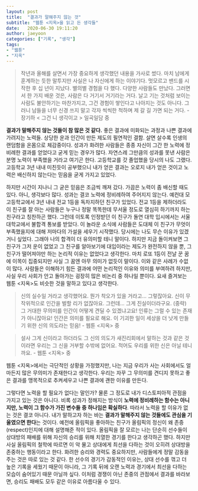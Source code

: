 ```yaml
---
layout: post
title:  "결과가 말해주지 않는 것"
subtitle: "웹툰 <지옥>을 읽고 든 생각들"
date:   2020-06-30 19:11:20
author: jaeyoon
categories: ["기록", "생각"]
tags:
- "웹툰"
- "지옥"
---
```




> 작년과 올해를 살면서 가장 중요하게 생각했던 내용을 가사로 썼다. 마치 남에게 훈계하는 듯한 말투지만 사실은 나 자신에게 하는 이야기다. 멋모르고 밴드를 시작한 후 십 년이 지났다. 별의별 경험을 다 했다. 다양한 사람들도 만났다. 그러면서 한 가지 배운 것은, 사람은 다 거기서 거기라는 거다. 날고 기는 것처럼 보이는 사람도 불안하기는 마찬가지고, 그건 경험이 쌓인다고 나아지는 것도 아니다. 그러니 남들을 너무 신경 쓰지 말고 각자 씩씩한 척하며 제 갈 길 가면 되는 거다. - 장기하 < 그건 니 생각이고 > 일곡일담 중


**결과가 말해주지 않는 것들이 참 많은 것 같다.** 좋은 결과에 미화되는 과정과 나쁜 결과에 가려지는 노력들. 상당한 운과 인간이 만든 제도의 필연적인 결함. 살면 살수록 인생의 랜덤함을 온몸으로 체감중이다. 성과가 화려한 사람들은 종종 자신이 그간 한 노력에 정비례한 결과를 얻었다고 굳게 믿는 경우가 많다. 자연스레 그만큼의 성과를 못낸 사람은 분명 노력이 부족했을 거라고 여기곤 한다. 고등학교를 갓 졸업했을 당시의 나도 그랬다. 고등학교 3년 내내 미친듯이 공부했으니 내가 얻은 결과는 오로지 내가 얻은 것이고 노력은 배신하지 않는다는 믿음을 굳게 가지고 있었다.

하지만 시간이 지나니 그 굳은 믿음은 조금씩 깨져 갔다. 가끔은 노력이 좀 배신할 때도 있다. 아니, 생각보다 많다. 성과는 결코 노력에 정비례하여 주어지지 않는다. 예컨대 모 고등학교에서 3년 내내 전교 1등을 독차지하던 친구가 있었다. 전교 1등을 제하더라도 이 친구를 잘 아는 사람들은 누구나 정말 똑똑한데 무서울 정도로 열심히 하기까지 하는 친구라고 칭찬하곤 했다. 그런데 이토록 인정받던 이 친구가 돌연 대학 입시에서는 서울대학교에서 불합격 통보를 받았다. 이 놀라운 소식에 사람들은 도대체 이 친구가 무엇이 부족했을지에 대해 저마다의 가설을 세우기 시작했다. 당시에는 나도 무슨 이유가 있겠거니 싶었다. 그래야 나의 합격이 더 유의미할 테니 말이다. 하지만 지금 돌이켜보면 그 친구가 그저 운이 없었고 그 친구를 알아보기에 대입이라는 제도가 완전하지 않을 뿐, 그 친구가 떨어져야만 하는 논리적 이유는 없었다고 생각한다. 마치 로또 1등이 전날 꾼 꿈에 이목이 집중되지만 사실 그 꿈엔 아무 의미가 없듯이 말이다. 이와 같은 사례가 수없이 많다. 사람들은 이해하기 힘든 결과에 어떤 논리적인 이유와 의미를 부여하려 하지만, 사실 우리 사회가 안고 돌아가는 굉장히 많은 비논리 중 하나일 뿐이다. 요새 즐겨보는 웹툰 <지옥>도 비슷한 것을 말하고 있다고 생각한다. 



> 신의 실수일 거라고 생각했어요. 뭔가 착오가 있을 거라고... 그렇잖아요. 신이 무작위적으로 인간을 벌할 리가 없잖아요. 그런데... 그게 진실이더라구요. (중략) 그 거대한 무의미를 인간이 어떻게 견딜 수 있겠냐고요! 인류는 그럴 수 있는 존재가 아니잖아요! 인간은 의미를 필요로 해요. 이 기괴한 일이 세상을 더 낫게 만들기 위한 신의 의도라는 믿음! - 웹툰 <지옥> 중

> 설사 그게 신이라고 하더라도 그 신의 의도가 새진리회에서 말하는 것과 같은 것이라면 우리는 그 신을 거부할 수밖에 없어요. 적어도 우리를 위한 신은 아닐 테니까요. - 웹툰 <지옥> 중



웹툰 <지옥>에서는 극단적인 상황을 가정했지만, 나는 지금 우리가 사는 사회에서도 얼마든지 많은 무의미가 존재한다고 생각한다. 우리는 자꾸 그 무의미를 견디지 못하고 좋은 결과를 맹목적으로 추켜세우고 나쁜 결과에 괜한 이유를 만든다.

그렇다면 노력을 할 필요가 없다는 말인가? 물론 그 정도로 내가 디스토피아적 관점을 가지고 있는 것은 아니다. 비록 성과가 정해지는 방식이 **노력에 정비례하는 함수는 아니지만, 노력이 그 함수가 가진 변수들 중 하나임은 확실하다**. 따라서 노력을 할 이유가 없는 것은 결코 아니다. 내가 말하고자 하는 바는 **결과가 말해주지 않는 것들에도 관심을 기울였으면 한다**는 것이다. 예전에 올림픽을 좋아하는 친구가 올림픽의 정신이 왜 존중(respect)인지에 대해 설명해준 적이 있다. 올림픽을 잘 모르는 나는 단순히 선수들이 상대방의 패배를 위해 자신의 승리를 위해 치열한 경기를 한다고 생각하곤 했다. 하지만 사실 올림픽의 철학에 따르면 이 악 물고 상대에게 최선을 다하는 것이 오히려 상대방을 존중하는 행동이라고 한다. 화려한 승리와 경력도 중요하지만, 사람들에게 정말 감동을 주는 것은 따로 있는 것 같다. 한 선수의 경기가 감동적인 이유는, 상대 선수를 꺾고 더 높은 기록을 세웠기 때문이 아니라, 그 기록 뒤에 오랜 노력과 경기에서 최선을 다하는 모습이 숨어있기 때문 아닐까 싶다. 이처럼 경쟁이 아닌 존중의 관점에서 결과를 바라보면, 승리도 패배도 모두 같은 이유로 아름다울 수 있다. 